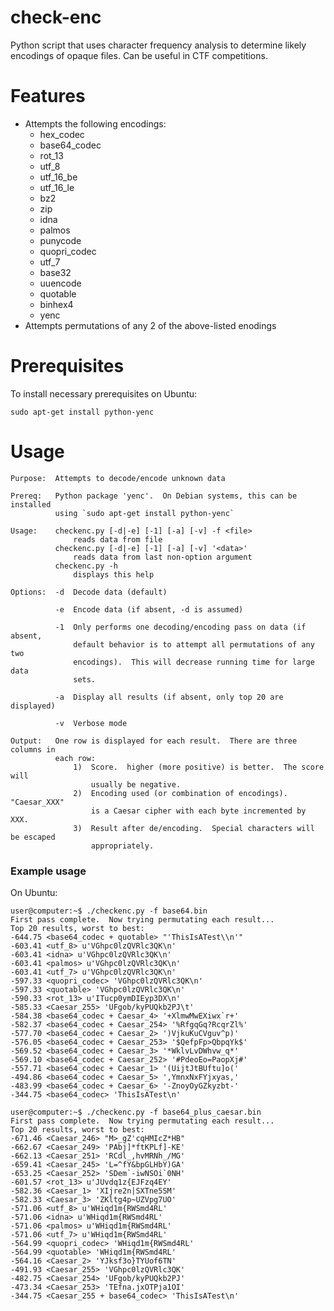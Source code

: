 # check-enc

Python script that uses character frequency analysis to determine likely encodings of opaque files.  Can be useful in CTF competitions.


# Features
* Attempts the following encodings:
    * hex_codec
    * base64_codec
    * rot_13
    * utf_8
    * utf_16_be
    * utf_16_le
    * bz2
    * zip
    * idna
    * palmos
    * punycode
    * quopri_codec
    * utf_7
    * base32
    * uuencode
    * quotable
    * binhex4
    * yenc
* Attempts permutations of any 2 of the above-listed enodings


# Prerequisites
To install necessary prerequisites on Ubuntu:

    sudo apt-get install python-yenc


# Usage
```
Purpose:  Attempts to decode/encode unknown data

Prereq:   Python package 'yenc'.  On Debian systems, this can be installed
          using `sudo apt-get install python-yenc`

Usage:    checkenc.py [-d|-e] [-1] [-a] [-v] -f <file>
              reads data from file
          checkenc.py [-d|-e] [-1] [-a] [-v] '<data>'
              reads data from last non-option argument
          checkenc.py -h
              displays this help

Options:  -d  Decode data (default)

          -e  Encode data (if absent, -d is assumed)
          
          -1  Only performs one decoding/encoding pass on data (if absent,
              default behavior is to attempt all permutations of any two
              encodings).  This will decrease running time for large data
              sets.
          
          -a  Display all results (if absent, only top 20 are displayed)
          
          -v  Verbose mode
          
Output:   One row is displayed for each result.  There are three columns in
          each row:
              1)  Score.  higher (more positive) is better.  The score will
                  usually be negative.
              2)  Encoding used (or combination of encodings).  "Caesar_XXX"
                  is a Caesar cipher with each byte incremented by XXX.
              3)  Result after de/encoding.  Special characters will be escaped
                  appropriately.
```


### Example usage
On Ubuntu:
```
user@computer:~$ ./checkenc.py -f base64.bin 
First pass complete.  Now trying permutating each result...
Top 20 results, worst to best:
-644.75 <base64_codec + quotable> "'ThisIsATest\\n'"
-603.41 <utf_8> u'VGhpc0lzQVRlc3QK\n'
-603.41 <idna> u'VGhpc0lzQVRlc3QK\n'
-603.41 <palmos> u'VGhpc0lzQVRlc3QK\n'
-603.41 <utf_7> u'VGhpc0lzQVRlc3QK\n'
-597.33 <quopri_codec> 'VGhpc0lzQVRlc3QK\n'
-597.33 <quotable> 'VGhpc0lzQVRlc3QK\n'
-590.33 <rot_13> u'ITucp0ymDIEyp3DX\n'
-585.33 <Caesar_255> 'UFgob/kyPUQkb2PJ\t'
-584.38 <base64_codec + Caesar_4> '+XlmwMwEXiwx`r+'
-582.37 <base64_codec + Caesar_254> '%RfgqGq?RcqrZl%'
-577.70 <base64_codec + Caesar_2> ')VjkuKuCVguv^p)'
-576.05 <base64_codec + Caesar_253> '$QefpFp>QbpqYk$'
-569.52 <base64_codec + Caesar_3> '*WklvLvDWhvw_q*'
-569.10 <base64_codec + Caesar_252> '#PdeoEo=PaopXj#'
-557.71 <base64_codec + Caesar_1> '(UijtJtBUftu]o('
-494.86 <base64_codec + Caesar_5> ',YmnxNxFYjxyas,'
-483.99 <base64_codec + Caesar_6> '-ZnoyOyGZkyzbt-'
-344.75 <base64_codec> 'ThisIsATest\n'

user@computer:~$ ./checkenc.py -f base64_plus_caesar.bin 
First pass complete.  Now trying permutating each result...
Top 20 results, worst to best:
-671.46 <Caesar_246> "M>_gZ'cqHMIcZ*HB"
-662.67 <Caesar_249> 'PAbj]*ftKPLf]-KE'
-662.13 <Caesar_251> 'RCdl_,hvMRNh_/MG'
-659.41 <Caesar_245> 'L=^fY&bpGLHbY)GA'
-653.25 <Caesar_252> 'SDem`-iwNSOi`0NH'
-601.57 <rot_13> u'JUvdq1z{EJFzq4EY'
-582.36 <Caesar_1> 'XIjre2n|SXTne5SM'
-582.33 <Caesar_3> 'ZKltg4p~UZVpg7UO'
-571.06 <utf_8> u'WHiqd1m{RWSmd4RL'
-571.06 <idna> u'WHiqd1m{RWSmd4RL'
-571.06 <palmos> u'WHiqd1m{RWSmd4RL'
-571.06 <utf_7> u'WHiqd1m{RWSmd4RL'
-564.99 <quopri_codec> 'WHiqd1m{RWSmd4RL'
-564.99 <quotable> 'WHiqd1m{RWSmd4RL'
-564.16 <Caesar_2> 'YJksf3o}TYUof6TN'
-491.93 <Caesar_255> 'VGhpc0lzQVRlc3QK'
-482.75 <Caesar_254> 'UFgob/kyPUQkb2PJ'
-473.34 <Caesar_253> 'TEfna.jxOTPja1OI'
-344.75 <Caesar_255 + base64_codec> 'ThisIsATest\n'
```

